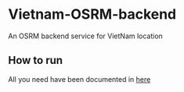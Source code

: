 # Vietnam-OSRM-backend
An OSRM backend service for VietNam location

## How to run
All you need have been documented in [here](https://just-drill-542.notion.site/Setting-Up-OSRM-Backend-Service-in-a-Container-5fb77c273567464db9b128a47f1ae154?pvs=4)
